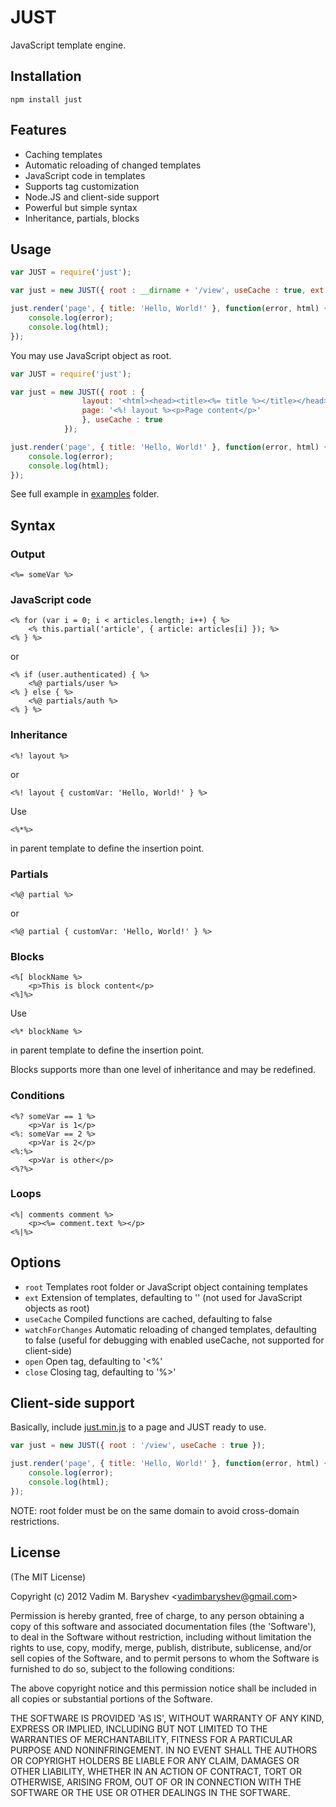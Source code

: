 # JUST

JavaScript template engine.

## Installation

	npm install just

## Features

  * Caching templates
  * Automatic reloading of changed templates
  * JavaScript code in templates
  * Supports tag customization
  * Node.JS and client-side support
  * Powerful but simple syntax
  * Inheritance, partials, blocks

## Usage

```js
var JUST = require('just');

var just = new JUST({ root : __dirname + '/view', useCache : true, ext : '.html' });

just.render('page', { title: 'Hello, World!' }, function(error, html) {
	console.log(error);
	console.log(html);
});
```

You may use JavaScript object as root.

```js
var JUST = require('just');

var just = new JUST({ root : {
				layout: '<html><head><title><%= title %></title></head><body><%*%></body></html>',
				page: '<%! layout %><p>Page content</p>'
				}, useCache : true
			});

just.render('page', { title: 'Hello, World!' }, function(error, html) {
	console.log(error);
	console.log(html);
});
```

See full example in [examples](https://github.com/baryshev/just/tree/master/examples) folder.

## Syntax

### Output

```
<%= someVar %>
```

### JavaScript code

```
<% for (var i = 0; i < articles.length; i++) { %>
	<% this.partial('article', { article: articles[i] }); %>
<% } %>
```

or

```
<% if (user.authenticated) { %>
	<%@ partials/user %>
<% } else { %>
	<%@ partials/auth %>
<% } %>
```

### Inheritance

```
<%! layout %>
```
or 

```
<%! layout { customVar: 'Hello, World!' } %>
```

Use


```
<%*%>
```

in parent template to define the insertion point.

### Partials

```
<%@ partial %>
```

or

```
<%@ partial { customVar: 'Hello, World!' } %>
```

### Blocks

```
<%[ blockName %>
	<p>This is block content</p>
<%]%>
```

Use


```
<%* blockName %>
```

in parent template to define the insertion point.

Blocks supports more than one level of inheritance and may be redefined.

### Conditions

```
<%? someVar == 1 %>
	<p>Var is 1</p>
<%: someVar == 2 %>
	<p>Var is 2</p>
<%:%>
	<p>Var is other</p>
<%?%>
```

### Loops

```
<%| comments comment %>
	<p><%= comment.text %></p>
<%|%>
```

## Options

  - `root`            Templates root folder or JavaScript object containing templates
  - `ext`             Extension of templates, defaulting to '' (not used for JavaScript objects as root)
  - `useCache`        Compiled functions are cached, defaulting to false
  - `watchForChanges` Automatic reloading of changed templates, defaulting to false (useful for debugging with enabled useCache, not supported for client-side)
  - `open`            Open tag, defaulting to '<%'
  - `close`           Closing tag, defaulting to '%>'

## Client-side support

Basically, include [just.min.js](https://github.com/baryshev/just/tree/master/just.min.js) to a page and JUST ready to use.

```js
var just = new JUST({ root : '/view', useCache : true });

just.render('page', { title: 'Hello, World!' }, function(error, html) {
	console.log(error);
	console.log(html);
});
```

NOTE: root folder must be on the same domain to avoid cross-domain restrictions.

## License 

(The MIT License)

Copyright (c) 2012 Vadim M. Baryshev &lt;vadimbaryshev@gmail.com&gt;

Permission is hereby granted, free of charge, to any person obtaining
a copy of this software and associated documentation files (the
'Software'), to deal in the Software without restriction, including
without limitation the rights to use, copy, modify, merge, publish,
distribute, sublicense, and/or sell copies of the Software, and to
permit persons to whom the Software is furnished to do so, subject to
the following conditions:

The above copyright notice and this permission notice shall be
included in all copies or substantial portions of the Software.

THE SOFTWARE IS PROVIDED 'AS IS', WITHOUT WARRANTY OF ANY KIND,
EXPRESS OR IMPLIED, INCLUDING BUT NOT LIMITED TO THE WARRANTIES OF
MERCHANTABILITY, FITNESS FOR A PARTICULAR PURPOSE AND NONINFRINGEMENT.
IN NO EVENT SHALL THE AUTHORS OR COPYRIGHT HOLDERS BE LIABLE FOR ANY
CLAIM, DAMAGES OR OTHER LIABILITY, WHETHER IN AN ACTION OF CONTRACT,
TORT OR OTHERWISE, ARISING FROM, OUT OF OR IN CONNECTION WITH THE
SOFTWARE OR THE USE OR OTHER DEALINGS IN THE SOFTWARE.
